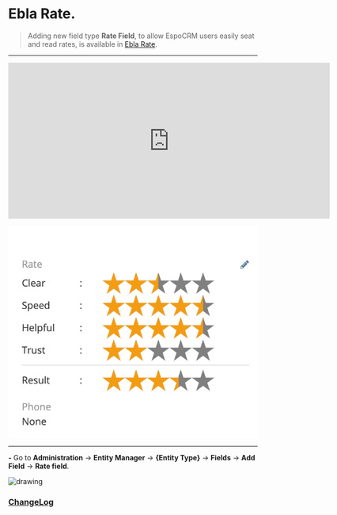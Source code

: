 # Ebla Rate. <a href="https://www.eblasoft.com.tr/espocrm-extension-page/espocrm-rate-field" target="_blank" id="ext-version" data-id="63495a03a877d5a9a"></a>

> Adding new field type **Rate Field**, to allow EspoCRM users easily seat and read rates,
> is available in [Ebla Rate](https://www.eblasoft.com.tr/espocrm-extension-page/espocrm-rate-field).

---

<iframe width="650" height="315" src="https://www.youtube.com/embed/C505B7OBZmM" frameborder="0" allow="accelerometer; autoplay; clipboard-write; encrypted-media; gyroscope; picture-in-picture" allowfullscreen></iframe>

![Rate Field](../../_static/images/extensions/rate/rate.png)

---

**-** Go to **Administration** -> **Entity Manager** -> **{Entity Type}** -> **Fields** -> **Add Field** -> **Rate field**.

<img src="https://eblasoft.github.io/documentation/_static/images/extensions/rate/rate-op.png" alt="drawing" style="width:200px;"/>

<br>

### <font color=gray> [ChangeLog](changelog.md) </font>